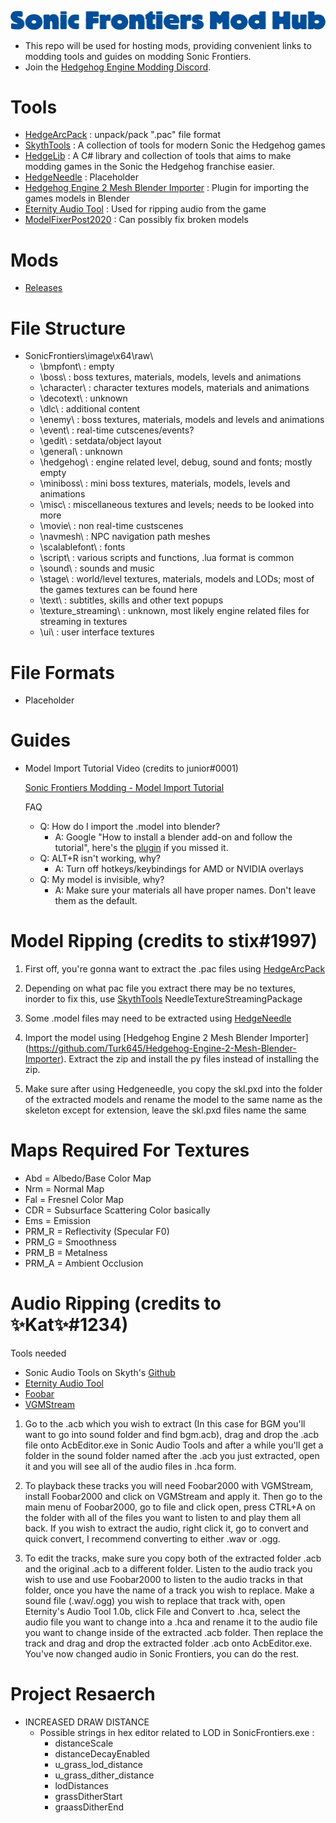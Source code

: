 ![Logo](https://github.com/CamoRF/Sonic-Frontiers-Mod-Hub/blob/main/Logo_temp.png?raw=true "Logo")

- This repo will be used for hosting mods, providing convenient links to modding tools and guides on modding Sonic Frontiers. 
- Join the [Hedgehog Engine Modding Discord](https://dc.railgun.works/hems).

# Tools
- [HedgeArcPack](https://github.com/CamoRF/Sonic-Frontiers-Mod-Hub/raw/main/tools/HedgeArcPack_WIP_Frontiers.7z) : unpack/pack ".pac" file format
- [SkythTools](https://github.com/blueskythlikesclouds/SkythTools) : A collection of tools for modern Sonic the Hedgehog games 
- [HedgeLib](https://github.com/Radfordhound/HedgeLib) : A C# library and collection of tools that aims to make modding games in the Sonic the Hedgehog franchise easier. 
- [HedgeNeedle](https://github.com/CamoRF/Sonic-Frontiers-Mod-Hub/raw/main/tools/HedgeNeedle.7z) : Placeholder
- [Hedgehog Engine 2 Mesh Blender Importer](https://github.com/Turk645/Hedgehog-Engine-2-Mesh-Blender-Importer) : Plugin for importing the games models in Blender
- [Eternity Audio Tool](https://animegamemods.freeforums.net/thread/618/eternity-audio-tool-link-tutorial) : Used for ripping audio from the game
- [ModelFixerPost2020](https://github.com/CamoRF/Sonic-Frontiers-Mod-Hub/raw/main/tools/ModelFixerPost2020.zip) : Can possibly fix broken models

# Mods

- [Releases](https://github.com/CamoRF/Sonic-Frontiers-Mod-Hub/releases)

# File Structure

- SonicFrontiers\image\x64\raw\
  - \bmpfont\ : empty
  - \boss\ : boss textures, materials, models, levels and animations
  - \character\ : character textures models, materials and animations
  - \decotext\ : unknown
  - \dlc\ : additional content
  - \enemy\ : boss textures, materials, models and levels and animations
  - \event\ : real-time cutscenes/events? 
  - \gedit\ : setdata/object layout
  - \general\ : unknown
  - \hedgehog\ : engine related level, debug, sound and fonts; mostly empty
  - \miniboss\ : mini boss textures, materials, models, levels and animations
  - \misc\ : miscellaneous textures and levels; needs to be looked into more
  - \movie\ : non real-time custscenes
  - \navmesh\ : NPC navigation path meshes
  - \scalablefont\ : fonts
  - \script\ : various scripts and functions, .lua format is common
  - \sound\ : sounds and music
  - \stage\ : world/level textures, materials, models and LODs; most of the games textures can be found here
  - \text\ : subtitles, skills and other text popups
  - \texture_streaming\ : unknown, most likely engine related files for streaming in textures
  - \ui\ : user interface textures
  
# File Formats

- Placeholder

# Guides

- Model Import Tutorial Video (credits to junior#0001)

  [Sonic Frontiers Modding - Model Import Tutorial](https://youtu.be/B_-YJ2I1_M4)

  FAQ
  - Q: How do I import the .model into blender? 
    - A: Google "How to install a blender add-on and follow the tutorial", here's the [plugin](https://cdn.discordapp.com/attachments/987489054377508924/1041430235809316934/Hedgehog-Engine-2-Mesh-Blender-Importer-main.zip) if you missed it. 
  - Q: ALT+R isn't working, why?
    - A: Turn off hotkeys/keybindings for AMD or NVIDIA overlays
  - Q: My model is invisible, why?
    - A: Make sure your materials all have proper names. Don't leave them as the default. 


# Model Ripping (credits to stix#1997)

1. First off, you're gonna want to extract the .pac files using [HedgeArcPack](https://cdn.discordapp.com/attachments/987489054377508924/1039653178494431272/HedgeArcPack_WIP_Frontiers.7z)

2. Depending on what pac file you extract there may be no textures, inorder to fix this, use [SkythTools](https://github.com/blueskythlikesclouds/SkythTools) NeedleTextureStreamingPackage

3. Some .model files may need to be extracted using [HedgeNeedle](https://cdn.discordapp.com/attachments/464963211410669579/1039655306378100816/HedgeNeedle.7z)

4. Import the model using [Hedgehog Engine 2 Mesh Blender Importer] (https://github.com/Turk645/Hedgehog-Engine-2-Mesh-Blender-Importer). Extract the zip and install the py files instead of installing the zip.

5. Make sure after using Hedgeneedle, you copy the skl.pxd into the folder of the extracted models and rename the model to the same name as the skeleton except for extension, leave the skl.pxd files name the same

# Maps Required For Textures

- Abd = Albedo/Base Color Map
- Nrm = Normal Map
- Fal = Fresnel Color Map
- CDR = Subsurface Scattering Color basically
- Ems = Emission 
- PRM_R = Reflectivity (Specular F0)
- PRM_G = Smoothness 
- PRM_B = Metalness 
- PRM_A = Ambient Occlusion

# Audio Ripping (credits to ✨Kat✨#1234)

Tools needed
- Sonic Audio Tools on Skyth's [Github](https://github.com/blueskythlikesclouds/SkythTools)
- [Eternity Audio Tool](https://animegamemods.freeforums.net/thread/618/eternity-audio-tool-link-tutorial)
- [Foobar](https://www.foobar2000.org/download)
- [VGMStream](https://discord.com/channels/945689739447664640/987489054377508924/1041368205077254144)

1. Go to the .acb which you wish to extract (In this case for BGM you'll want to go into sound folder and find bgm.acb), drag and drop the .acb file onto AcbEditor.exe in Sonic Audio Tools and after a while you'll get a folder in the sound folder named after the .acb you just extracted, open it and you will see all of the audio files in .hca form.

2. To playback these tracks you will need Foobar2000 with VGMStream, install Foobar2000 and click on VGMStream and apply it. Then go to the main menu of Foobar2000, go to file and click open, press CTRL+A on the folder with all of the files you want to listen to and play them all back. If you wish to extract the audio, right click it, go to convert and quick convert, I recommend converting to either .wav or .ogg.

3. To edit the tracks, make sure you copy both of the extracted folder .acb and the original .acb to a different folder. Listen to the audio track you wish to use and use Foobar2000 to listen to the audio tracks in that folder, once you have the name of a track you wish to replace. Make a sound file (.wav/.ogg) you wish to replace that track with, open Eternity's Audio Tool 1.0b, click File and Convert to .hca, select the audio file you want to change into a .hca and rename it to the audio file you want to change inside of the extracted .acb folder. Then replace the track and drag and drop the extracted folder .acb onto AcbEditor.exe. You've now changed audio in Sonic Frontiers, you can do the rest. 

# Project Resaerch

- INCREASED DRAW DISTANCE
  - Possible strings in hex editor related to LOD in SonicFrontiers.exe :
    - distanceScale
    - distanceDecayEnabled
    - u_grass_lod_distance
    - u_grass_dither_distance
    - lodDistances
    - grassDitherStart
    - graassDitherEnd
